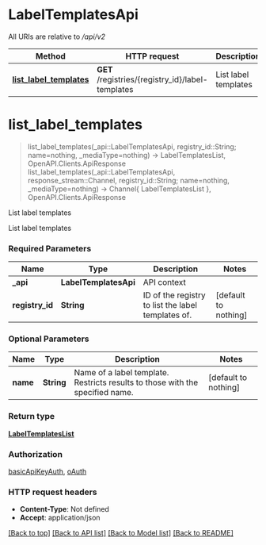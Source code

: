 # LabelTemplatesApi

All URIs are relative to */api/v2*

Method | HTTP request | Description
------------- | ------------- | -------------
[**list_label_templates**](LabelTemplatesApi.md#list_label_templates) | **GET** /registries/{registry_id}/label-templates | List label templates


# **list_label_templates**
> list_label_templates(_api::LabelTemplatesApi, registry_id::String; name=nothing, _mediaType=nothing) -> LabelTemplatesList, OpenAPI.Clients.ApiResponse <br/>
> list_label_templates(_api::LabelTemplatesApi, response_stream::Channel, registry_id::String; name=nothing, _mediaType=nothing) -> Channel{ LabelTemplatesList }, OpenAPI.Clients.ApiResponse

List label templates

List label templates

### Required Parameters

Name | Type | Description  | Notes
------------- | ------------- | ------------- | -------------
 **_api** | **LabelTemplatesApi** | API context | 
**registry_id** | **String**| ID of the registry to list the label templates of. | [default to nothing]

### Optional Parameters

Name | Type | Description  | Notes
------------- | ------------- | ------------- | -------------
 **name** | **String**| Name of a label template. Restricts results to those with the specified name. | [default to nothing]

### Return type

[**LabelTemplatesList**](LabelTemplatesList.md)

### Authorization

[basicApiKeyAuth](../README.md#basicApiKeyAuth), [oAuth](../README.md#oAuth)

### HTTP request headers

 - **Content-Type**: Not defined
 - **Accept**: application/json

[[Back to top]](#) [[Back to API list]](../README.md#api-endpoints) [[Back to Model list]](../README.md#models) [[Back to README]](../README.md)

